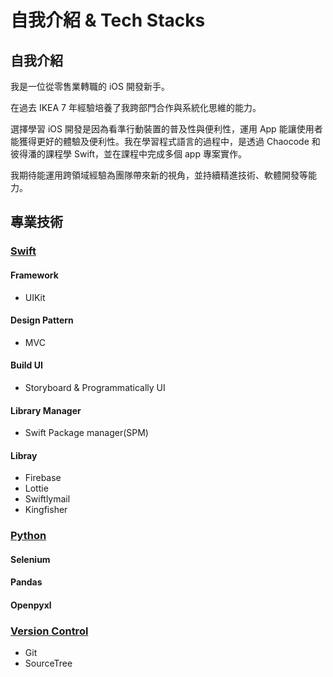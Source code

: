 # **自我介紹 & Tech Stacks**

<!--- 這邊放大頭貼 --->


<!--- 自我介紹內容 --->

## **自我介紹**

我是一位從零售業轉職的 iOS 開發新手。

在過去 IKEA 7 年經驗培養了我跨部門合作與系統化思維的能力。

選擇學習 iOS 開發是因為看準行動裝置的普及性與便利性，運用 App 能讓使用者能獲得更好的體驗及便利性。我在學習程式語言的過程中，是透過 Chaocode 和彼得潘的課程學 Swift，並在課程中完成多個 app 專案實作。

我期待能運用跨領域經驗為團隊帶來新的視角，並持續精進技術、軟體開發等能力。

<!--- 介紹自己的技術能力 --->

## **專業技術**

<!--- Swift --->

### [**Swift**](https://developer.apple.com/swift/)

#### Framework

- UIKit

#### Design Pattern

- MVC

#### Build UI

- Storyboard & Programmatically UI

#### Library Manager

- Swift Package manager(SPM)

#### Libray

- Firebase
- Lottie
- Swiftlymail
- Kingfisher

<!--- Python --->

### [**Python**](https://www.python.org)

#### Selenium

#### Pandas

#### Openpyxl

<!--- Version Control --->

### [Version Control](https://git-scm.com/book/zh-tw/v2/%E9%96%8B%E5%A7%8B-%E9%97%9C%E6%96%BC%E7%89%88%E6%9C%AC%E6%8E%A7%E5%88%B6)

- Git
- SourceTree
